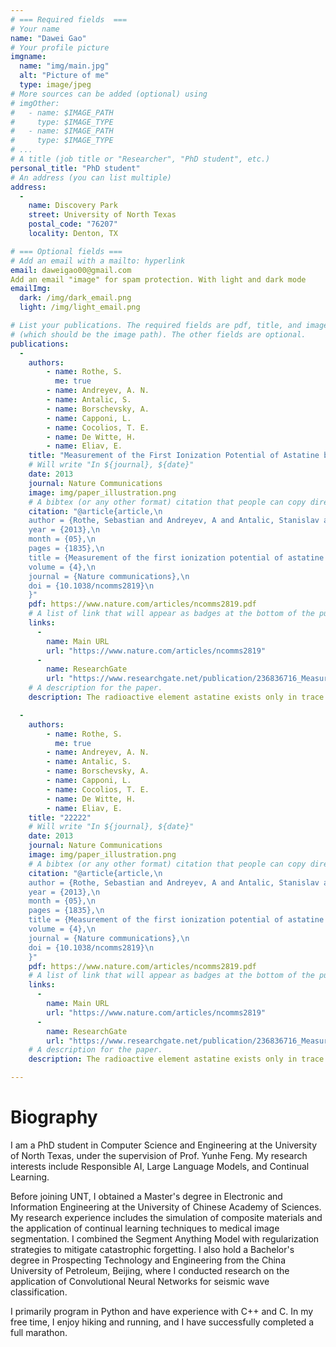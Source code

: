 ```yaml
---
# === Required fields  ===
# Your name 
name: "Dawei Gao"
# Your profile picture
imgname: 
  name: "img/main.jpg"
  alt: "Picture of me"
  type: image/jpeg
# More sources can be added (optional) using 
# imgOther:
#   - name: $IMAGE_PATH
#     type: $IMAGE_TYPE
#   - name: $IMAGE_PATH
#     type: $IMAGE_TYPE
# ...
# A title (job title or "Researcher", "PhD student", etc.)
personal_title: "PhD student"
# An address (you can list multiple)
address: 
  - 
    name: Discovery Park
    street: University of North Texas 
    postal_code: "76207"
    locality: Denton, TX

# === Optional fields ===
# Add an email with a mailto: hyperlink
email: daweigao00@gmail.com
Add an email "image" for spam protection. With light and dark mode
emailImg: 
  dark: /img/dark_email.png
  light: /img/light_email.png

# List your publications. The required fields are pdf, title, and image 
# (which should be the image path). The other fields are optional.
publications:
  - 
    authors:
        - name: Rothe, S. 
          me: true
        - name: Andreyev, A. N. 
        - name: Antalic, S.
        - name: Borschevsky, A.
        - name: Capponi, L.
        - name: Cocolios, T. E.
        - name: De Witte, H.
        - name: Eliav, E.
    title: "Measurement of the First Ionization Potential of Astatine by Laser Ionization Spectroscopy"
    # Will write "In ${journal}, ${date}"
    date: 2013
    journal: Nature Communications
    image: img/paper_illustration.png
    # A bibtex (or any other format) citation that people can copy directly from the website.
    citation: "@article{article,\n
    author = {Rothe, Sebastian and Andreyev, A and Antalic, Stanislav and Borschevsky, Anastasia and Capponi, Luigi and Cocolios, Thomas and De Witte, Hilde and Eliav, Ephraim and Fedorov, D.V. and Fedosseev, Valentin and Fink, D and Fritzsche, s and Ghys, Lars and Huyse, M and Imai, Nobuaki and Kaldor, U and Kudryavtsev, Yu and Koester, Ulli and Lane, J and Wendt, Klaus},\n
    year = {2013},\n
    month = {05},\n
    pages = {1835},\n
    title = {Measurement of the first ionization potential of astatine by laser ionization spectroscopy},\n
    volume = {4},\n
    journal = {Nature communications},\n
    doi = {10.1038/ncomms2819}\n
    }"
    pdf: https://www.nature.com/articles/ncomms2819.pdf
    # A list of link that will appear as badges at the bottom of the publication.
    links:
      -
        name: Main URL
        url: "https://www.nature.com/articles/ncomms2819"
      -
        name: ResearchGate
        url: "https://www.researchgate.net/publication/236836716_Measurement_of_the_first_ionization_potential_of_astatine_by_laser_ionization_spectroscopy"
    # A description for the paper.
    description: The radioactive element astatine exists only in trace amounts in nature. Its properties can therefore only be explored by study of the minute quantities of artificially produced isotopes or by performing theoretical calculations. One of the most important properties influencing the chemical behaviour is the energy required to remove one electron from the valence shell, referred to as the ionization potential.

  - 
    authors:
        - name: Rothe, S. 
          me: true
        - name: Andreyev, A. N. 
        - name: Antalic, S.
        - name: Borschevsky, A.
        - name: Capponi, L.
        - name: Cocolios, T. E.
        - name: De Witte, H.
        - name: Eliav, E.
    title: "22222"
    # Will write "In ${journal}, ${date}"
    date: 2013
    journal: Nature Communications
    image: img/paper_illustration.png
    # A bibtex (or any other format) citation that people can copy directly from the website.
    citation: "@article{article,\n
    author = {Rothe, Sebastian and Andreyev, A and Antalic, Stanislav and Borschevsky, Anastasia and Capponi, Luigi and Cocolios, Thomas and De Witte, Hilde and Eliav, Ephraim and Fedorov, D.V. and Fedosseev, Valentin and Fink, D and Fritzsche, s and Ghys, Lars and Huyse, M and Imai, Nobuaki and Kaldor, U and Kudryavtsev, Yu and Koester, Ulli and Lane, J and Wendt, Klaus},\n
    year = {2013},\n
    month = {05},\n
    pages = {1835},\n
    title = {Measurement of the first ionization potential of astatine by laser ionization spectroscopy},\n
    volume = {4},\n
    journal = {Nature communications},\n
    doi = {10.1038/ncomms2819}\n
    }"
    pdf: https://www.nature.com/articles/ncomms2819.pdf
    # A list of link that will appear as badges at the bottom of the publication.
    links:
      -
        name: Main URL
        url: "https://www.nature.com/articles/ncomms2819"
      -
        name: ResearchGate
        url: "https://www.researchgate.net/publication/236836716_Measurement_of_the_first_ionization_potential_of_astatine_by_laser_ionization_spectroscopy"
    # A description for the paper.
    description: The radioactive element astatine exists only in trace amounts in nature. Its properties can therefore only be explored by study of the minute quantities of artificially produced isotopes or by performing theoretical calculations. One of the most important properties influencing the chemical behaviour is the energy required to remove one electron from the valence shell, referred to as the ionization potential.

--- 
```

 

# Biography

I am a PhD student in Computer Science and Engineering at the University of North Texas, under the supervision of Prof. Yunhe Feng. My research interests include Responsible AI, Large Language Models, and Continual Learning.
 
Before joining UNT, I obtained a Master's degree in Electronic and Information Engineering at the University of Chinese Academy of Sciences. My research experience includes the simulation of composite materials and the application of continual learning techniques to medical image segmentation. I combined the Segment Anything Model with regularization strategies to mitigate catastrophic forgetting. I also hold a Bachelor's degree in Prospecting Technology and Engineering from the China University of Petroleum, Beijing, where I conducted research on the application of Convolutional Neural Networks for seismic wave classification.

I primarily program in Python and have experience with C++ and C. In my free time, I enjoy hiking and running, and I have successfully completed a full marathon.

